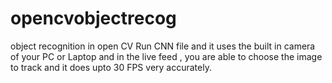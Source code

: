 # opencvobjectrecog
object recognition in open CV
Run CNN file and it uses the built in camera of your PC or Laptop and in the live feed , you are able to choose the image to track and it does upto 30 FPS very accurately.
